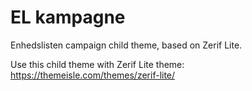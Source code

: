 # EL kampagne
Enhedslisten campaign child theme, based on Zerif Lite.

Use this child theme with Zerif Lite theme: https://themeisle.com/themes/zerif-lite/
